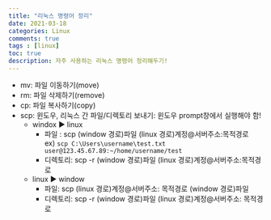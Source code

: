 ```yaml
---
title: "리눅스 명령어 정리"
date: 2021-03-18
categories: Linux
comments: true
tags : [linux]
toc: true
description: 자주 사용하는 리눅스 명령어 정리해두기!
---
```



* mv: 파일 이동하기(move)
* rm: 파일 삭제하기(remove)
* cp: 파일 복사하기(copy)  
* scp: 윈도우, 리눅스 간 파일/디렉토리 보내기: 윈도우 prompt창에서 실행해야 함!
  * windox ▶ linux
    * 파일 : scp (window 경로)파일 (linux 경로)계정@서버주소:목적경로          
    ex) ```scp C:\Users\username\test.txt user@123.45.67.89:~/home/username/test```
    * 디렉토리: scp -r (window 경로)파일 (linux 경로)계정@서버주소:목적경로
  * linux ▶ window
    * 파일: scp (linux 경로)계정@서버주소: 목적경로 (window 경로)파일
    * 디렉토리: scp -r (window 경로)파일 (linux 경로)계정@서버주소: 목적경로
